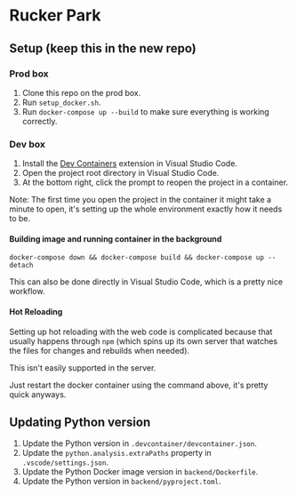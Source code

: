 # Rucker Park

## Setup (keep this in the new repo)

### Prod box

1. Clone this repo on the prod box.
2. Run `setup_docker.sh`.
3. Run `docker-compose up --build` to make sure everything is working correctly.

### Dev box

1. Install the [Dev Containers](https://marketplace.visualstudio.com/items?itemName=ms-vscode-remote.remote-containers) extension in Visual Studio Code.
2. Open the project root directory in Visual Studio Code.
3. At the bottom right, click the prompt to reopen the project in a container.

Note: The first time you open the project in the container it might take a minute to open, it's setting up the whole environment exactly how it needs to be.

#### Building image and running container in the background

`docker-compose down && docker-compose build && docker-compose up --detach`

This can also be done directly in Visual Studio Code, which is a pretty nice workflow.

#### Hot Reloading

Setting up hot reloading with the web code is complicated because that usually happens through `npm` (which spins up its own server that watches the files for changes and rebuilds when needed).

This isn't easily supported in the server.

Just restart the docker container using the command above, it's pretty quick anyways.

## Updating Python version

1. Update the Python version in `.devcontainer/devcontainer.json`.
2. Update the `python.analysis.extraPaths` property in `.vscode/settings.json`.
3. Update the Python Docker image version in `backend/Dockerfile`.
4. Update the Python version in `backend/pyproject.toml`.
